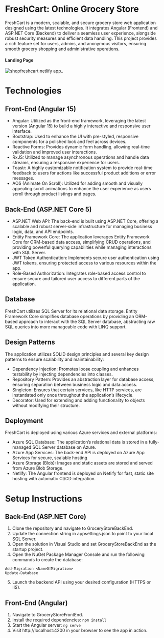 # FreshCart: Online Grocery Store
FreshCart is a modern, scalable, and secure grocery store web application designed using the latest technologies. It integrates Angular (Frontend) and ASP.NET Core (Backend) to deliver a seamless user experience, alongside robust security measures and efficient data handling. This project provides a rich feature set for users, admins, and anonymous visitors, ensuring smooth grocery shopping and administrative operations.

#### Landing Page
![shopfreshcart netlify app_](https://github.com/user-attachments/assets/0f783eee-2cc0-40c4-9170-b2c9aa0c58a6)


# Technologies
## Front-End (Angular 15)
- Angular: Utilized as the front-end framework, leveraging the latest version (Angular 15) to build a highly interactive and responsive user interface.
- Bootstrap: Used to enhance the UI with pre-styled, responsive components for a polished look and feel across devices.
- Reactive Forms: Provides dynamic form handling, allowing real-time validation and improved user interactions.
- RxJS: Utilized to manage asynchronous operations and handle data streams, ensuring a responsive experience for users.
- Toastr: A highly customizable notification system to provide real-time feedback to users for actions like successful product additions or error messages.
- AOS (Animate On Scroll): Utilized for adding smooth and visually appealing scroll animations to enhance the user experience as users scroll through product listings and pages.

## Back-End (ASP.NET Core 5)
- ASP.NET Web API: The back-end is built using ASP.NET Core, offering a scalable and robust server-side infrastructure for managing business logic, data, and API endpoints.
- Entity Framework Core: The application leverages Entity Framework Core for ORM-based data access, simplifying CRUD operations, and providing powerful querying capabilities while managing interactions with SQL Server.
- JWT Token Authentication: Implements secure user authentication using JWT tokens, ensuring protected access to various resources within the app.
- Role-Based Authorization: Integrates role-based access control to ensure secure and tailored user access to different parts of the application.

## Database
FreshCart utilizes SQL Server for its relational data storage. 
Entity Framework Core simplifies database operations by providing an ORM-based approach to interact with the SQL Server database, abstracting raw SQL queries into more manageable code with LINQ support.

## Design Patterns
The application utilizes SOLID design principles and several key design patterns to ensure scalability and maintainability:
- Dependency Injection: Promotes loose coupling and enhances testability by injecting dependencies into classes.
- Repository Pattern: Provides an abstraction layer for database access, ensuring separation between business logic and data access.
- Singleton: Ensures that certain services, like HTTP services, are instantiated only once throughout the application’s lifecycle.
- Decorator: Used for extending and adding functionality to objects without modifying their structure.

## Deployment
FreshCart is deployed using various Azure services and external platforms:
- Azure SQL Database: The application’s relational data is stored in a fully-managed SQL Server database on Azure.
- Azure App Services: The back-end API is deployed on Azure App Services for secure, scalable hosting.
- Azure Storage (Blob): Images and static assets are stored and served from Azure Blob Storage.
- Netlify: The Angular frontend is deployed on Netlify for fast, static site hosting with automatic CI/CD integration.

# Setup Instructions

## Back-End (ASP.NET Core)
1. Clone the repository and navigate to GroceryStoreBackEnd.
2. Update the connection string in appsettings.json to point to your local SQL Server.
3. Open the solution in Visual Studio and set GroceryStoreBackEnd as the startup project.
4. Open the NuGet Package Manager Console and run the following commands to create the database:
```
Add-Migration <NameOfMigration>
Update-Database
```
5. Launch the backend API using your desired configuration (HTTPS or IIS).

## Front-End (Angular)
1. Navigate to GroceryStoreFrontEnd.
2. Install the required dependencies:
``` npm install ```
3. Start the Angular server:
``` ng serve ```
4. Visit http://localhost:4200 in your browser to see the app in action.


